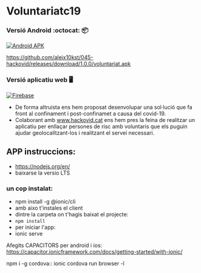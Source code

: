 # Voluntariatc19

### Versió Android :octocat: :package:
[![Android APK](https://img.shields.io/badge/version-1.0.0-green.svg)](https://github.com/aleix10kst/045-hackovid/releases/download/1.0.0/voluntariat.apk)

https://github.com/aleix10kst/045-hackovid/releases/download/1.0.0/voluntariat.apk

### Versió aplicatiu web  🖥️
[![Firebase](https://img.shields.io/badge/version-1.0.0-blue.svg)](https://hackovid-2020.firebaseapp.com/)

- De forma altruista ens hem proposat desenvolupar una sol·lució que fa front al confinament i post-confinamet a causa del covid-19.
- Colaborant amb www.hackovid.cat ens hem pres la feina de realitzar un aplicatiu per enllaçar persones de risc amb voluntaris que els puguin ajudar geolocalitzant-los i realitzant el servei necessari.

## APP instruccions:

- https://nodejs.org/en/
- baixarse la versio LTS

### un cop instalat:
- npm install -g @ionic/cli
- amb aixo t'instales el client
- dintre la carpeta on t'hagis baixat el projecte:
- `npm install`
- per iniciar l'app:
 - ionic serve

 Afegits CAPACITORS per android i ios:
https://capacitor.ionicframework.com/docs/getting-started/with-ionic/

npm i -g cordova::
ionic cordova run browser -l
